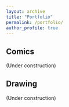 ```yaml
---
layout: archive
title: "Portfolio"
permalink: /portfolio/
author_profile: true
---
```

## Comics
(Under construction)

## Drawing
(Under construction)

